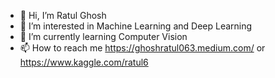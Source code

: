 - 👋 Hi, I’m Ratul Ghosh
- 👀 I’m interested in Machine Learning and Deep Learning
- 🌱 I’m currently learning Computer Vision
- 📫 How to reach me https://ghoshratul063.medium.com/ or https://www.kaggle.com/ratul6

<!---
ratul442/ratul442 is a ✨ special ✨ repository because its `README.md` (this file) appears on your GitHub profile.
You can click the Preview link to take a look at your changes.
--->
